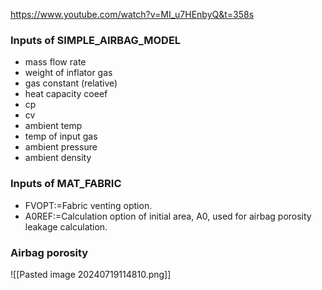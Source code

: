 https://www.youtube.com/watch?v=MI_u7HEnbyQ&t=358s
### Inputs of SIMPLE_AIRBAG_MODEL
- mass flow rate
- weight of inflator gas
- gas constant (relative)
- heat capacity coeef
- cp
- cv
- ambient temp
- temp of input gas
- ambient pressure
- ambient density
### Inputs of MAT_FABRIC
- FVOPT:=Fabric venting option. 
- A0REF:=Calculation option of initial area, A0, used for airbag porosity leakage calculation.

### Airbag porosity
![[Pasted image 20240719114810.png]]